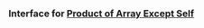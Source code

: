 ### Interface for [Product of Array Except Self](https://leetcode.com/problems/product-of-array-except-self/?envType=study-plan-v2&envId=top-interview-150)